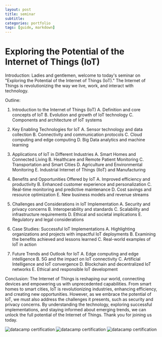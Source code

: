 ```yaml
---
layout: post
title: seminar
subtitle:
categories: portfolio
tags: [guide, markdown]
---
```

<h1>Exploring the Potential of the Internet of Things (IoT)</h1>

Introduction:
Ladies and gentlemen, welcome to today's seminar on "Exploring the Potential of the Internet of Things (IoT)." The Internet of Things is revolutionizing the way we live, work, and interact with technology.

Outline:
1. Introduction to the Internet of Things (IoT)
A. Definition and core concepts of IoT
B. Evolution and growth of IoT technology
C. Components and architecture of IoT systems

2. Key Enabling Technologies for IoT
A. Sensor technology and data collection
B. Connectivity and communication protocols
C. Cloud computing and edge computing
D. Big Data analytics and machine learning

3. Applications of IoT in Different Industries
A. Smart Homes and Connected Living
B. Healthcare and Remote Patient Monitoring
C. Transportation and Smart Cities
D. Agriculture and Environmental Monitoring
E. Industrial Internet of Things (IIoT) and Manufacturing

4. Benefits and Opportunities Offered by IoT
A. Improved efficiency and productivity
B. Enhanced customer experience and personalization
C. Real-time monitoring and predictive maintenance
D. Cost savings and resource optimization
E. New business models and revenue streams

5. Challenges and Considerations in IoT Implementation
A. Security and privacy concerns
B. Interoperability and standards
C. Scalability and infrastructure requirements
D. Ethical and societal implications
E. Regulatory and legal considerations

6. Case Studies: Successful IoT Implementations
A. Highlighting organizations and projects with impactful IoT deployments
B. Examining the benefits achieved and lessons learned
C. Real-world examples of IoT in action

7. Future Trends and Outlook for IoT
A. Edge computing and edge intelligence
B. 5G and the impact on IoT connectivity
C. Artificial Intelligence and IoT convergence
D. Blockchain and decentralized IoT networks
E. Ethical and responsible IoT development

Conclusion:
The Internet of Things is reshaping our world, connecting devices and empowering us with unprecedented capabilities. From smart homes to smart cities, IoT is revolutionizing industries, enhancing efficiency, and creating new opportunities. However, as we embrace the potential of IoT, we must also address the challenges it presents, such as security and privacy concerns. By understanding the technology, exploring successful implementations, and staying informed about emerging trends, we can unlock the full potential of the Internet of Things. Thank you for joining us today.



![datacamp certification](/assets/images/banners/seminar/seminar1.png)
![datacamp certification](/assets/images/banners/seminar/seminar2.png)
![datacamp certification](/assets/images/banners/seminar/seminar3.png)
